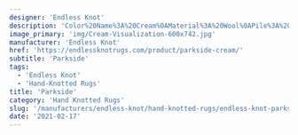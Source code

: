 ```yaml
---
designer: 'Endless Knot'
description: 'Color%20Name%3A%20Cream%0AMaterial%3A%20Wool%0APile%3A%20CutStyle%3A%20Modern'
image_primary: 'img/Cream-Visualization-600x742.jpg'
manufacturer: 'Endless Knot'
href: 'https://endlessknotrugs.com/product/parkside-cream/'
subtitle: 'Parkside'
tags:
  - 'Endless Knot'
  - 'Hand-Knotted Rugs'
title: 'Parkside'
category: 'Hand Knotted Rugs'
slug: '/manufacturers/endless-knot/hand-knotted-rugs/endless-knot-parkside'
date: '2021-02-17'
---
```

